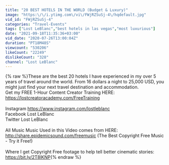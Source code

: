 ```yaml
---
title: "20 BEST HOTELS IN THE WORLD (Budget & Luxury)"
image: "https:\/\/i.ytimg.com\/vi\/FWjRZSuSj-4\/hqdefault.jpg"
vid_id: "FWjRZSuSj-4"
categories: "Travel-Events"
tags: ["Lost LeBlanc","best hotels in las vegas","most luxurious"]
date: "2021-09-18T11:35:36+03:00"
vid_date: "2020-07-26T13:00:04Z"
duration: "PT18M48S"
viewcount: "530206"
likeCount: "22249"
dislikeCount: "328"
channel: "Lost LeBlanc"
---
```

{% raw %}These are the best 20 hotels I have experienced in my over 5 years of travel around the world. From 16 dollars a night to 25,000 USD, you might just find your next travel destination and accommodation. <br />Get my FREE 1-Hour Content Creator Training HERE: <a rel="nofollow" target="blank" href="https://lostcreatoracademy.com/FreeTraining">https://lostcreatoracademy.com/FreeTraining</a><br /><br />Instagram <a rel="nofollow" target="blank" href="https://www.instagram.com/lostleblanc">https://www.instagram.com/lostleblanc</a><br />Facebook Lost LeBlanc<br />Twitter Lost LeBlanc<br /><br />All Music Music Used in this Video comes from HERE: <a rel="nofollow" target="blank" href="http://share.epidemicsound.com/freemusic">http://share.epidemicsound.com/freemusic</a> (The Best Copyright Free Music - Try it Free!)<br /><br />Where I get Copyright Free footage to help tell better cinematic stories: <a rel="nofollow" target="blank" href="https://bit.ly/2T8lKNP">https://bit.ly/2T8lKNP</a>{% endraw %}
